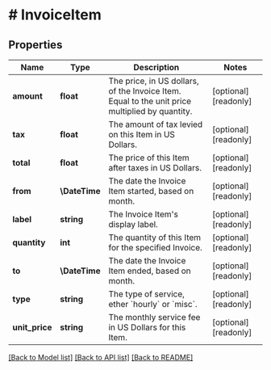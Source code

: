 # # InvoiceItem

## Properties

Name | Type | Description | Notes
------------ | ------------- | ------------- | -------------
**amount** | **float** | The price, in US dollars, of the Invoice Item. Equal to the unit price multiplied by quantity. | [optional] [readonly]
**tax** | **float** | The amount of tax levied on this Item in US Dollars. | [optional] [readonly]
**total** | **float** | The price of this Item after taxes in US Dollars. | [optional] [readonly]
**from** | **\DateTime** | The date the Invoice Item started, based on month. | [optional] [readonly]
**label** | **string** | The Invoice Item&#39;s display label. | [optional] [readonly]
**quantity** | **int** | The quantity of this Item for the specified Invoice. | [optional] [readonly]
**to** | **\DateTime** | The date the Invoice Item ended, based on month. | [optional] [readonly]
**type** | **string** | The type of service, ether &#x60;hourly&#x60; or &#x60;misc&#x60;. | [optional] [readonly]
**unit_price** | **string** | The monthly service fee in US Dollars for this Item. | [optional] [readonly]

[[Back to Model list]](../../README.md#models) [[Back to API list]](../../README.md#endpoints) [[Back to README]](../../README.md)
